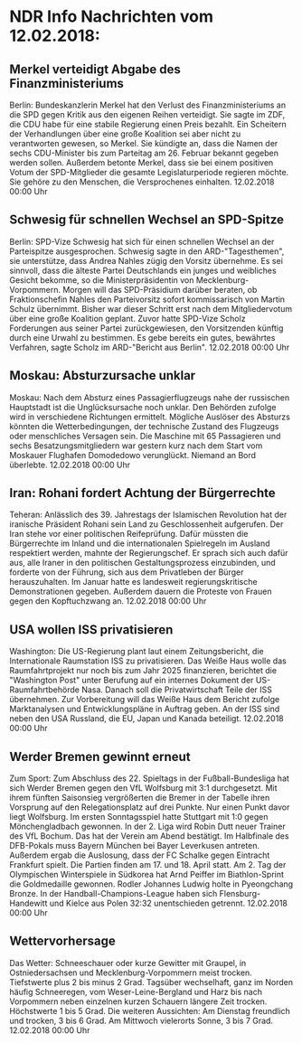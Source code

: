 # NDR Info Nachrichten vom 12.02.2018:


## Merkel verteidigt Abgabe des Finanzministeriums
Berlin: 	Bundeskanzlerin Merkel hat den Verlust des Finanzministeriums an die SPD gegen Kritik aus den eigenen Reihen verteidigt. Sie sagte im ZDF, die CDU habe für eine stabile Regierung einen Preis bezahlt. Ein Scheitern der Verhandlungen über eine große Koalition sei aber nicht zu verantworten gewesen, so Merkel. Sie kündigte an, dass die Namen der sechs CDU-Minister bis zum Parteitag am 26. Februar bekannt gegeben werden sollen. Außerdem betonte Merkel, dass sie bei einem positiven Votum der SPD-Mitglieder die gesamte Legislaturperiode regieren möchte. Sie gehöre zu den Menschen, die Versprochenes einhalten. 12.02.2018 00:00 Uhr 

## Schwesig für schnellen Wechsel an SPD-Spitze
Berlin: 	SPD-Vize Schwesig hat sich für einen schnellen Wechsel an der Parteispitze ausgesprochen. Schwesig sagte in den ARD-"Tagesthemen", sie unterstütze, dass Andrea Nahles zügig den Vorsitz übernehme. Es sei sinnvoll, dass die älteste Partei Deutschlands ein junges und weibliches Gesicht bekomme, so die Ministerpräsidentin von Mecklenburg-Vorpommern. Morgen will das SPD-Präsidium darüber beraten, ob Fraktionschefin Nahles den Parteivorsitz sofort kommissarisch von Martin Schulz übernimmt. Bisher war dieser Schritt erst nach dem Mitgliedervotum über eine große Koalition geplant. Zuvor hatte SPD-Vize Scholz Forderungen aus seiner Partei zurückgewiesen, den Vorsitzenden künftig durch eine Urwahl zu bestimmen. Es gebe bereits ein gutes, bewährtes Verfahren, sagte Scholz im ARD-"Bericht aus Berlin". 12.02.2018 00:00 Uhr 

## Moskau: Absturzursache unklar
Moskau: Nach dem Absturz eines Passagierflugzeugs nahe der russischen Hauptstadt ist die Unglücksursache noch unklar. Den Behörden zufolge wird in verschiedene Richtungen ermittelt. Mögliche Auslöser des Absturzs könnten die Wetterbedingungen, der technische Zustand des Flugzeugs oder menschliches Versagen sein. Die Maschine mit 65 Passagieren und sechs Besatzungsmitgliedern war gestern kurz nach dem Start vom Moskauer Flughafen Domodedowo verunglückt. Niemand an Bord überlebte. 12.02.2018 00:00 Uhr 

## Iran: Rohani fordert Achtung der Bürgerrechte
Teheran: Anlässlich des 39. Jahrestags der Islamischen Revolution hat der iranische Präsident Rohani sein Land zu Geschlossenheit aufgerufen. Der Iran stehe vor einer politischen Reifeprüfung. Dafür müssten die Bürgerrechte im Inland und die internationalen Spielregeln im Ausland respektiert werden, mahnte der Regierungschef. Er sprach sich auch dafür aus, alle Iraner in den politischen Gestaltungsprozess einzubinden, und forderte von der Führung, sich aus dem Privatleben der Bürger herauszuhalten. Im Januar hatte es landesweit regierungskritische Demonstrationen gegeben. Außerdem dauern die Proteste von Frauen gegen den Kopftuchzwang an. 12.02.2018 00:00 Uhr 

## USA wollen ISS privatisieren
Washington: Die US-Regierung plant laut einem Zeitungsbericht, die Internationale Raumstation ISS zu privatisieren. Das Weiße Haus wolle das Raumfahrtprojekt nur noch bis zum Jahr 2025 finanzieren, berichtet die "Washington Post" unter Berufung auf ein internes Dokument der US-Raumfahrtbehörde Nasa. Danach soll die Privatwirtschaft Teile der ISS übernehmen. Zur Vorbereitung will das Weiße Haus dem Bericht zufolge Marktanalysen und Entwicklungspläne in Auftrag geben. An der ISS sind neben den USA Russland, die EU, Japan und Kanada beteiligt. 12.02.2018 00:00 Uhr 

## Werder Bremen gewinnt erneut
Zum Sport: Zum Abschluss des 22. Spieltags in der Fußball-Bundesliga hat sich Werder Bremen gegen den VfL Wolfsburg mit 3:1 durchgesetzt. Mit ihrem fünften Saisonsieg vergrößerten die Bremer in der Tabelle ihren Vorsprung auf den Relegationsplatz auf drei Punkte. Nur einen Punkt davor liegt Wolfsburg. Im ersten Sonntagsspiel hatte Stuttgart mit 1:0 gegen Mönchengladbach gewonnen. In der 2. Liga wird Robin Dutt neuer Trainer des VfL Bochum. Das hat der Verein am Abend bestätigt. Im Halbfinale des DFB-Pokals muss Bayern München bei Bayer Leverkusen antreten. Außerdem ergab die Auslosung, dass der FC Schalke gegen Eintracht Frankfurt spielt. Die Partien finden am 17. und 18. April statt. Am 2. Tag der Olympischen Winterspiele in Südkorea hat Arnd Peiffer im Biathlon-Sprint die Goldmedaille gewonnen. Rodler Johannes Ludwig holte in Pyeongchang Bronze. In der Handball-Champions-League haben sich Flensburg-Handewitt und Kielce aus Polen 32:32 unentschieden getrennt. 12.02.2018 00:00 Uhr 

## Wettervorhersage
Das Wetter:
Schneeschauer oder kurze Gewitter mit Graupel, in Ostniedersachsen und Mecklenburg-Vorpommern meist trocken. Tiefstwerte plus 2 bis minus 2 Grad. Tagsüber wechselhaft, ganz im Norden häufig Schneeregen, vom Weser-Leine-Bergland und Harz bis nach Vorpommern neben einzelnen kurzen Schauern längere Zeit trocken. Höchstwerte 1 bis 5 Grad. Die weiteren Aussichten: Am Dienstag freundlich und trocken, 3 bis 6 Grad. Am Mittwoch vielerorts Sonne, 3 bis 7 Grad. 12.02.2018 00:00 Uhr 
